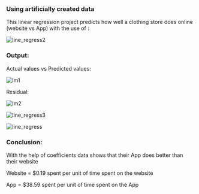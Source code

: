 ### Using artificially created data 
  This linear regression project predicts how well a clothing store does online (website vs App) with the use of :

![line_regress2](https://user-images.githubusercontent.com/60201899/88012495-0d256780-cae8-11ea-9f71-88a7ed048649.PNG)

### Output: 

Actual values vs Predicted values:

![lm1](https://user-images.githubusercontent.com/60201899/88072643-49d27c80-cb43-11ea-9ecf-b709ebced83c.PNG)

Residual:

![lm2](https://user-images.githubusercontent.com/60201899/88073193-ea28a100-cb43-11ea-9d30-11b15a99ec58.PNG)

![line_regress3](https://user-images.githubusercontent.com/60201899/88012703-9341ae00-cae8-11ea-85c4-237f13be4962.PNG)

![line_regress](https://user-images.githubusercontent.com/60201899/88012762-b8362100-cae8-11ea-89b4-d6b82ac27eee.PNG)

### Conclusion:

With the help of coefficients data shows that their App does better than their website 

Website = $0.19 spent per unit of time spent on the website

App = $38.59 spent per unit of time spent on the App


